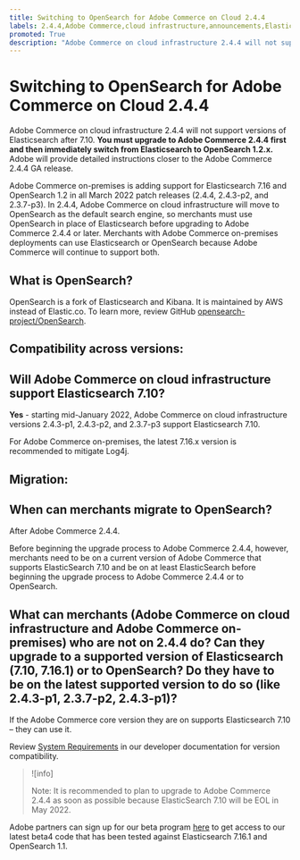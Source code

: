 ```yaml
---
title: Switching to OpenSearch for Adobe Commerce on Cloud 2.4.4
labels: 2.4.4,Adobe Commerce,cloud infrastructure,announcements,Elasticsearch 7.10, Elasticsearch 7.16,End of Life,Opensearch 1.2.x,on-premises
promoted: True
description: "Adobe Commerce on cloud infrastructure 2.4.4 will not support versions of Elasticsearch after 7.10. **You must upgrade to Adobe Commerce 2.4.4 first and then immediately switch from Elasticsearch to OpenSearch 1.2.x.** Adobe will provide detailed instructions closer to the Adobe Commerce 2.4.4 GA release."
---
```


# Switching to OpenSearch for Adobe Commerce on Cloud 2.4.4

Adobe Commerce on cloud infrastructure 2.4.4 will not support versions of Elasticsearch after 7.10. **You must upgrade to Adobe Commerce 2.4.4 first and then immediately switch from Elasticsearch to OpenSearch 1.2.x.** Adobe will provide detailed instructions closer to the Adobe Commerce 2.4.4 GA release.

Adobe Commerce on-premises is adding support for Elasticsearch 7.16 and OpenSearch 1.2 in all March 2022 patch releases (2.4.4, 2.4.3-p2, and 2.3.7-p3). In 2.4.4, Adobe Commerce on cloud infrastructure will move to OpenSearch as the default search engine, so merchants must use OpenSearch in place of Elasticsearch before upgrading to Adobe Commerce 2.4.4 or later. Merchants with Adobe Commerce on-premises deployments can use Elasticsearch or OpenSearch because Adobe Commerce will continue to support both.

## What is OpenSearch?

OpenSearch is a fork of Elasticsearch and Kibana. It is maintained by AWS instead of Elastic.co. To learn more, review GitHub [opensearch-project/OpenSearch](https://github.com/opensearch-project/OpenSearch).

## Compatibility across versions:

## Will Adobe Commerce on cloud infrastructure support Elasticsearch 7.10?

**Yes** - starting mid-January 2022, Adobe Commerce on cloud infrastructure versions 2.4.3-p1, 2.4.3-p2, and 2.3.7-p3 support Elasticsearch 7.10.

For Adobe Commerce on-premises, the latest 7.16.x version is recommended to mitigate Log4j.

## Migration:

## When can merchants migrate to OpenSearch?

After Adobe Commerce 2.4.4.

Before beginning the upgrade process to Adobe Commerce 2.4.4, however, merchants need to be on a current version of Adobe Commerce that supports ElasticSearch 7.10 and be on at least ElasticSearch before beginning the upgrade process to Adobe Commerce 2.4.4 or to OpenSearch.

## What can merchants (Adobe Commerce on cloud infrastructure and Adobe Commerce on-premises) who are not on 2.4.4 do? Can they upgrade to a supported version of Elasticsearch (7.10, 7.16.1) or to OpenSearch? Do they have to be on the latest supported version to do so (like 2.4.3-p1, 2.3.7-p2, 2.4.3-p1)?

 If the Adobe Commerce core version they are on supports Elasticsearch 7.10 &ndash;  they can use it.

 Review [System Requirements](https://devdocs.magento.com/guides/v2.4/install-gde/system-requirements.html) in our developer documentation for version compatibility.

 >![info]
>
>Note: It is recommended to plan to upgrade to Adobe Commerce 2.4.4 as soon as possible because ElasticSearch 7.10 will be EOL in May 2022.

 Adobe partners can sign up for our beta program [here](https://devdocs.magento.com/release/beta-program.html) to get access to our latest beta4 code that has been tested against Elasticsearch 7.16.1 and OpenSearch 1.1.